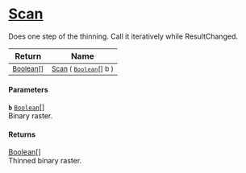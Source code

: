 # [Scan](./HSCPThinningStep--Scan.md)

Does one step of the thinning. Call it iteratively while ResultChanged.

| Return | Name | 
| --- | --- | 
| <sub>[Boolean](https://docs.microsoft.com/en-us/dotnet/api/System.Boolean)[]</sub> | <sub>[Scan](./HSCPThinningStep--Scan.md) ( [`Boolean`](https://docs.microsoft.com/en-us/dotnet/api/System.Boolean)[] b )</sub> | 


#### Parameters
**`b`**  [`Boolean`](https://docs.microsoft.com/en-us/dotnet/api/System.Boolean)[]<br>Binary raster.
#### Returns
[Boolean](https://docs.microsoft.com/en-us/dotnet/api/System.Boolean)[]<br>
Thinned binary raster.
